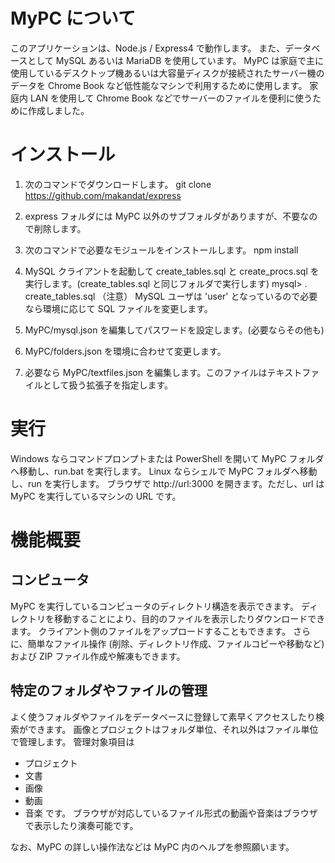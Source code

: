 # MyPC について
このアプリケーションは、Node.js / Express4 で動作します。
また、データベースとして MySQL あるいは MariaDB を使用しています。
MyPC は家庭で主に使用しているデスクトップ機あるいは大容量ディスクが接続されたサーバー機のデータを Chrome Book など低性能なマシンで利用するために使用します。
家庭内 LAN を使用して Chrome Book などでサーバーのファイルを便利に使うために作成しました。

# インストール
1. 次のコマンドでダウンロードします。
  git clone https://github.com/makandat/express

2. express フォルダには MyPC 以外のサブフォルダがありますが、不要なので削除します。

3. 次のコマンドで必要なモジュールをインストールします。
  npm install

4. MySQL クライアントを起動して create_tables.sql と create_procs.sql を実行します。(create_tables.sql と同じフォルダで実行します)
  mysql> \. create_tables.sql
    （注意） MySQL ユーザは 'user' となっているので必要なら環境に応じて SQL ファイルを変更します。

5. MyPC/mysql.json を編集してパスワードを設定します。(必要ならその他も)

6. MyPC/folders.json を環境に合わせて変更します。

7. 必要なら MyPC/textfiles.json を編集します。このファイルはテキストファイルとして扱う拡張子を指定します。

# 実行
 Windows ならコマンドプロンプトまたは PowerShell を開いて MyPC フォルダへ移動し、run.bat を実行します。
 Linux ならシェルで MyPC フォルダへ移動し、run を実行します。
 ブラウザで http://url:3000 を開きます。ただし、url は MyPC を実行しているマシンの URL です。

# 機能概要
## コンピュータ
MyPC を実行しているコンピュータのディレクトリ構造を表示できます。
ディレクトリを移動することにより、目的のファイルを表示したりダウンロードできます。
クライアント側のファイルをアップロードすることもできます。
さらに、簡単なファイル操作 (削除、ディレクトリ作成、ファイルコピーや移動など) および ZIP ファイル作成や解凍もできます。

## 特定のフォルダやファイルの管理
よく使うフォルダやファイルをデータベースに登録して素早くアクセスしたり検索ができます。
画像とプロジェクトはフォルダ単位、それ以外はファイル単位で管理します。
管理対象項目は
* プロジェクト
* 文書
* 画像
* 動画
* 音楽
です。
ブラウザが対応しているファイル形式の動画や音楽はブラウザで表示したり演奏可能です。

なお、MyPC の詳しい操作法などは MyPC 内のヘルプを参照願います。

